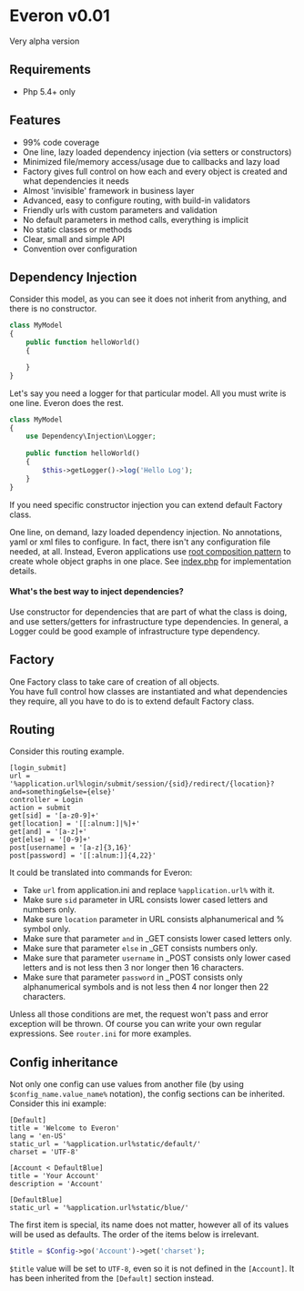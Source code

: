 # Everon v0.01
Very alpha version

## Requirements
* Php 5.4+ only

## Features
* 99% code coverage
* One line, lazy loaded dependency injection (via setters or constructors)
* Minimized file/memory access/usage due to callbacks and lazy load
* Factory gives full control on how each and every object is created and what dependencies it needs
* Almost 'invisible' framework in business layer
* Advanced, easy to configure routing, with build-in validators  
* Friendly urls with custom parameters and validation
* No default parameters in method calls, everything is implicit
* No static classes or methods
* Clear, small and simple API
* Convention over configuration

## Dependency Injection
Consider this model, as you can see it does not inherit from anything, and there is no constructor.

```php
class MyModel
{
    public function helloWorld()
    {

    }    
}
```
    
Let's say you need a logger for that particular model. All you must write is one line. Everon does the rest.

```php
class MyModel
{
    use Dependency\Injection\Logger;
        
    public function helloWorld()
    {
        $this->getLogger()->log('Hello Log');
    }
}
```
If you need specific constructor injection you can extend default Factory class.
 
One line, on demand, lazy loaded dependency injection. No annotations, yaml or xml files to configure.
In fact, there isn't any configuration file needed, at all. 
Instead, Everon applications use [root composition pattern](http://blog.ploeh.dk/2011/07/28/CompositionRoot/) to create
whole object graphs in one place. See [index.php](https://github.com/oliwierptak/Everon/blob/master/Web/index.php)
for implementation details.

#### What's the best way to inject dependencies?
Use constructor for dependencies that are part of what the class is doing, and use setters/getters for infrastructure
type dependencies. In general, a Logger could be good example of infrastructure type dependency.


## Factory
One Factory class to take care of creation of all objects.   
You have full control how classes are instantiated and what dependencies they require,
all you have to do is to extend default Factory class.


## Routing
Consider this routing example.

    [login_submit]
    url = '%application.url%login/submit/session/{sid}/redirect/{location}?and=something&else={else}'
    controller = Login
    action = submit
    get[sid] = '[a-z0-9]+'
    get[location] = '[[:alnum:]|%]+'
    get[and] = '[a-z]+'
    get[else] = '[0-9]+'
    post[username] = '[a-z]{3,16}'
    post[password] = '[[:alnum:]]{4,22}'
    
It could be translated into commands for Everon:
* Take `url` from application.ini and replace `%application.url%` with it.
* Make sure `sid` parameter in URL consists lower cased letters and numbers only.
* Make sure `location` parameter in URL consists alphanumerical and % symbol only.
* Make sure that parameter `and` in _GET consists lower cased letters only.
* Make sure that parameter `else` in _GET consists numbers only.
* Make sure that parameter `username` in _POST consists only lower cased letters and is not less then 3 nor longer 
  then 16 characters.
* Make sure that parameter `password` in _POST consists only alphanumerical symbols and is not less then 4 nor longer
  then 22 characters.

Unless all those conditions are met, the request won't pass and error exception will be thrown.
Of course you can write your own regular expressions. See `router.ini` for more examples.

## Config inheritance
Not only one config can use values from another file (by using `$config_name.value_name%` notation), 
the config sections can be inherited. 
Consider this ini example:

    [Default]
    title = 'Welcome to Everon'
    lang = 'en-US'
    static_url = '%application.url%static/default/'
    charset = 'UTF-8'
    
    [Account < DefaultBlue]
    title = 'Your Account'
    description = 'Account'
    
    [DefaultBlue]
    static_url = '%application.url%static/blue/'
    
The first item is special, its name does not matter, however all of its values will be used as defaults.
The order of the items below is irrelevant.

```php
$title = $Config->go('Account')->get('charset');
```

`$title` value will be set to `UTF-8`, even so it is not defined in the `[Account]`.
It has been inherited from the `[Default]` section instead. 